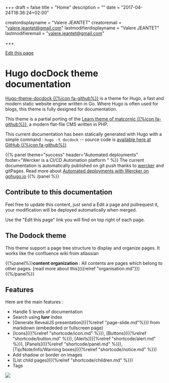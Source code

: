 +++
draft = false
title = "Home"
description = ""
date = "2017-04-24T18:36:24+02:00"


creatordisplayname = "Valere JEANTET"
creatoremail = "valere.jeantet@gmail.com"
lastmodifierdisplayname = "Valere JEANTET"
lastmodifieremail = "valere.jeantet@gmail.com"

+++

<span id="sidebar-toggle-span">
<a href="#" id="sidebar-toggle" data-sidebar-toggle=""><i class="fa fa-bars"></i></a>
</span>

<div id="top-github-link">
  <a class="github-link" href="https://github.com/vjeantet/hugo-theme-docdock/edit/master/exampleSite/content/_index.md" target="blank">
    <i class="fa fa-code-fork"></i> Edit this page</a>
</div>

# Hugo docDock theme documentation
[Hugo-theme-docdock {{%icon fa-github%}}](https://github.com/vjeantet/hugo-theme-docdock) is a theme for Hugo, a fast and modern static website engine written in Go. Where Hugo is often used for blogs, this theme is fully designed for documentation.

This theme is a partial porting of the [Learn theme of matcornic {{%icon fa-github%}}](https://github.com/matcornic/hugo-theme-learn), a modern flat-file CMS written in PHP.

This current documentation has been statically generated with Hugo with a simple command : `hugo -t docdock` -- source code is [available here at GitHub {{%icon fa-github%}}](https://github.com/vjeantet/hugo-theme-docDock-doc)



{{% panel theme="success" header="Automated deployments" footer="Wercker is a CI/CD  Automation platform " %}}
The current documentation is automatically published on git push thanks to [wercker](https://app.wercker.com/public/images/logo-wercker.svg) and gitPages.
Read more about [Automated deployments with Wercker on gohugo.io](https://gohugo.io/tutorials/automated-deployments/)
{{% /panel %}}


## Contribute to this documentation
Feel free to update this content, just send a Edit a page and pullrequest it, your modification will be deployed automatically when merged.

Use the "Edit this page" link you will find on top right of each page.


## The Dodock theme
This theme support a page tree structure to display and organize pages.
It works like the confluence wiki from atlassian

{{%panel%}}**content organization** : All contents are pages which belong to other pages. [read more about this]({{relref "organisation.md"}}) {{%/panel%}}

## Features
Here are the main features :

* Handle 5 levels of documentation
* Search using **lunr** index
* [Generate RevealJS presentation]({{%relref "page-slide.md"%}}) from markdown (embededed or fullscreen page)
* [Icons]({{%relref "shortcode/icon.md" %}}), [Buttons]({{%relref "shortcode/button.md" %}}), [Alerts]({{%relref "shortcode/alert.md" %}}), [Panels]({{%relref "shortcode/panel.md" %}}), [Tip/Note/Info/Warning boxes]({{%relref "shortcode/notice.md" %}})
* Add shadow or border on images
* [List child pages]({{%relref "shortcode/children.md" %}})
* Tags


![](https://raw.githubusercontent.com/vjeantet/hugo-theme-docdock/master/images/tn.png?classes=border,shadow)